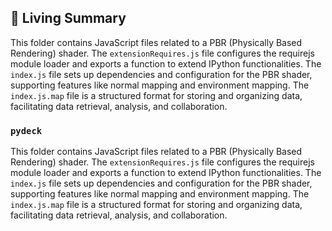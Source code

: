 

<!-- Living README Summary -->
## 🌳 Living Summary

This folder contains JavaScript files related to a PBR (Physically Based Rendering) shader. The `extensionRequires.js` file configures the requirejs module loader and exports a function to extend IPython functionalities. The `index.js` file sets up dependencies and configuration for the PBR shader, supporting features like normal mapping and environment mapping. The `index.js.map` file is a structured format for storing and organizing data, facilitating data retrieval, analysis, and collaboration.


### `pydeck`

This folder contains JavaScript files related to a PBR (Physically Based Rendering) shader. The `extensionRequires.js` file configures the requirejs module loader and exports a function to extend IPython functionalities. The `index.js` file sets up dependencies and configuration for the PBR shader, supporting features like normal mapping and environment mapping. The `index.js.map` file is a structured format for storing and organizing data, facilitating data retrieval, analysis, and collaboration.

<!-- Living README Summary -->